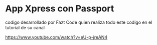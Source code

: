 # App Xpress con Passport

codigo desarrollado por Fazt Code quien realiza todo este codigo en el tutorial de su canal

https://www.youtube.com/watch?v=eU-p-jreAN4

